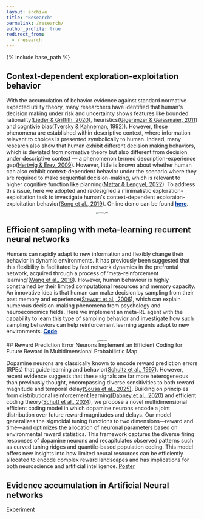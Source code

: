 ```yaml
---
layout: archive
title: "Research"
permalink: /research/
author_profile: true
redirect_from:
  - /research
---
```


<head>
<style>
a.rec:link {
  color: #003CA4;
  background-color: transparent;
  text-decoration: underline;
  font-weight:bold;
}
a.rec:visited {
  color: #003CA4;
  background-color: transparent;
  text-decoration: underline;
  font-weight:bold;
}
</style>
</head>

{% include base_path %}

## Context-dependent exploration-exploitation behavior

With the accumulation of behavior evidence against standard normative expected utility theory, many researchers have identified that human's decision making under risk and uncertainty shows features like bounded rationality([Lieder & Griffith, 2020](https://www.cambridge.org/core/journals/behavioral-and-brain-sciences/article/abs/resourcerational-analysis-understanding-human-cognition-as-the-optimal-use-of-limited-computational-resources/586866D9AD1D1EA7A1EECE217D392F4A)), heuristics([Gigerenzer & Gaissmaier, 2011](https://www.annualreviews.org/content/journals/10.1146/annurev-psych-120709-145346)) and cogntivie bias([Tversky & Kahneman, 1992](https://link.springer.com/article/10.1007/BF00122574))). However, these phenomena are established within descriptive context, where information relevant to choices is presented symbolically to human. Indeed, many research also show that human exhibit different decision making behaviors, which is deviated from normative theory but also different from decision under descriptive context — a phenomenon termed description-experience gap([Hertwig & Erev, 2009](https://www.cell.com/ajhg/abstract/S1364-6613(09)00212-5)). However, little is known about whether human can also exhibit context-dependent behavior under the scenario where they are required to make sequential decision-making, which is relevant to higher cognitive function like planning([Mattar & Lengyel, 2022](https://www.cell.com/neuron/fulltext/S0896-6273(21)01035-7)). To address this issue, here we adopted and redesigned a minimalistic exploration-exploitation task to investigate human's context-dependent exploraion-exploitation behavior([Song et al., 2019](https://www.nature.com/articles/s41562-018-0526-x)). Online demo can be found <a class="rec" href="https://jialinli0822.github.io/files/Demo/demo.html">here</a>.

<div style="text-align: center;">
  <img src="https://jialinli0822.github.io/files/research/context_DM.png" alt="context_DM" style="zoom: 33%;" />
</div>

## Efficient sampling with meta-learning recurrent neural networks

Humans can rapidly adapt to new information and flexibly change their behavior in dynamic environments. It has previously been suggested that this flexibility is facilitated by fast network dynamics in the prefrontal network, acquired through a process of ‘meta-reinforcement learning’([Wang et al., 2018](https://www.nature.com/articles/s41593-018-0147-8)). However, human behaviour is highly constrained by their limited computational resources and memory capacity. An innovative idea is that human can make decision by sampling from their past memory and experience([Stewart et al., 2006](https://www.sciencedirect.com/science/article/pii/S0010028505001015?casa_token=zZudmb-aAa8AAAAA:k0NCaJuF3w8iLhhE8Ou8PoF9Q0MxXVr37A1qpe_kF6xXjRPbGURJu2n_0-GgporWNY3hBIDs)), which can explain numerous decision-making phenomena from psychology and neuroeconomics fields. Here we implement an meta-RL agent with the capability to learn this type of sampling behavior and investigate how such sampling behaviors can help reinforcement learning agents adapt to new environments. <a class="rec" href="https://github.com/JiaLinLi0822/Decision-by-sampling-Meta-RL">Code</a><br>

<div style="text-align: center;">
  <img src="https://jialinli0822.github.io/files/research/RNN-DbS.png" alt="RNN-DbS" style="zoom: 33%;" />
</div>
## Reward Prediction Error Neurons Implement an Efficient Coding for Future Reward in Multidimensional Probabilistic Map

Dopamine neurons are classically known to encode reward prediction errors (RPEs) that guide learning and behavior([Schultz et al., 1997](https://www.science.org/doi/full/10.1126/science.275.5306.1593?casa_token=gyUloZsVHlgAAAAA%3AIWF6LtBDxDuNVShpQG5XueKLV3ylf2D0OcnejxpaMOKJZN36psdcyo6LlqUNLdRdIZsfW4e-Mq9xSWg)). However, recent evidence suggests that these signals are far more heterogeneous than previously thought, encompassing diverse sensitivities to both reward magnitude and temporal delay[(Sousa et al., 2025)](https://www.nature.com/articles/s41586-025-09089-6). Building on principles from distributional reinforcement learning([Dabney et al., 2020](https://www.nature.com/articles/s41586-019-1924-6)) and efficient coding theory([Schutt et al., 2024](https://www.nature.com/articles/s41593-024-01671-x)), we propose a novel multidimensional efficient coding model in which dopamine neurons encode a joint distribution over future reward magnitudes and delays. Our model generalizes the sigmoidal tuning functions to two dimensions—reward and time—and optimizes the allocation of neuronal parameters based on environmental reward statistics. This framework captures the diverse firing responses of dopamine neurons and recapitulates observed patterns such as curved tuning ridges and quantile-based population coding. This model offers new insights into how limited neural resources can be efficiently allocated to encode complex reward landscapes and has implications for both neuroscience and artificial intelligence. [Poster](https://jialinli0822.github.io/files/Research_Method_Poster___Efficient_coding_model_for_reward_magnitude_and_time_delay.pdf)

## Evidence accumulation in Artificial Neural networks

[Experiment]()

